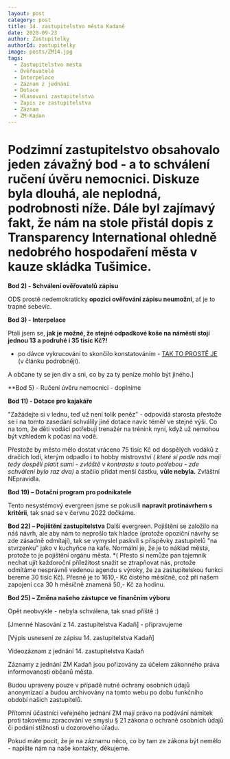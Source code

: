 ```yaml
---
layout: post
category: post
title: 14. zastupitelstvo města Kadaně
date: 2020-09-23
author: Zastupitelky
authorId: zastupitelky
image: posts/ZM14.jpg
tags:
  - Zastupitelstvo mesta
  - Ověřovatelé
  - Interpelace
  - Záznam z jednání
  - Dotace
  - Hlasovani zastupitelstva
  - Zapis ze zastupitelstva
  - Záznam 
  - ZM-Kadan
---
```


# Podzimní zastupitelstvo obsahovalo jeden závažný bod - a to schválení ručení úvěru nemocnici. Diskuze byla dlouhá, ale neplodná, podrobnosti níže. Dále byl zajímavý fakt, že nám na stole přistál dopis z Transparency International ohledně nedobrého hospodaření města v kauze skládka Tušimice.


**Bod 2) - Schválení ověřovatelů zápisu**

ODS prostě nedemokraticky **opozici ověřování zápisu neumožní**, ať je to trapné sebevíc.

**Bod 3) - Interpelace**

Ptali jsem se, **jak je možné, že stejné odpadkové koše na náměstí stojí jednou 13 a podruhé i 35 tisíc Kč?!**
- po dávce vykrucování to skončilo konstatováním - [TAK TO PROSTĚ JE](https://kadan.pirati.cz/aktuality/kose.html) (v článku podrobněji).

A občane ty se jen div a sni, co by za ty peníze mohlo být jiného.]


**Bod 5) - Ručení úvěru nemocnici - doplníme


**Bod 11) - Dotace pro kajakáře**

"Zažádejte si v lednu, teď už není tolik peněz" - odpovídá starosta přestože se i na tomto zasedání schválily jiné dotace navíc téměř ve 
stejné výši. Co na tom, že děti vodáci potřebují trenažér na trénink nyní, když už nemohou být vzhledem k počasí na vodě.

Přestože by město mělo dostat vráceno 75 tisíc Kč od dospělých vodáků z dračích lodí, kterým odpadlo i to hobby mistrovství 
*( které si podle nás mají tedy dospělí platit sami - zvláště v kontrastu s touto potřebou - zde schválení bylo raz dva)*
a stačilo přidat menší částku, **vůle nebyla.** Zvláštní NEpravidla.

**Bod 19) – Dotační program pro podnikatele**

Tento nesystémový evergreen jsme se pokusili **napravit protinávrhem s kritérii**, tak snad se v červnu 2022 dočkáme.

**Bod 22) – Pojištění zastupitelstva**
Další evergreen. Pojištění se založilo na náš návrh, ale aby nám to neprošlo tak hladce (protože opoziční návrhy se zde zásadně odmítají), tak se vymyslel paskvil 
s příspěvky zastupitelů "na stvrzenku" jako v kuchyňce na kafe.
Normální je, že je to náklad města, protože to je pojištění orgánu města.
*( Přesto si nemůže pan tajemník nechat ujít každoroční příležitost snažit se ztrapňovat nás, protože odmítáme nesprávně vedenou agendu s výroky, že za zastupitelskou funkci
bereme 30 tisíc Kč). Přesně je to 1610,- Kč čistého měsíčně, což při našem zapojení cca 30 h měsíčně znamená 50,- Kč za hodinu. 

**Bod 25) – Změna našeho zástupce ve finančním výboru**

Opět neobvykle - nebyla schválena, tak snad příště :)



[Jmenné hlasování z 14. zastupitelstva Kadaň] - připravujeme

[Výpis usnesení ze zápisu 14. zastupitelstva Kadaň] 

Videozáznam z jednání 14. zastupitelstva Kadaň


Záznamy z jednání ZM Kadaň jsou pořizovány za účelem zákonného práva informovanosti občanů města.

Budou upraveny pouze v případě nutné ochrany osobních údajů anonymizací a budou archivovány na tomto webu po dobu funkčního období našich zastupitelů.

Přítomní účastníci veřejného jednání ZM mají právo na podávání námitek proti takovému zpracování ve smyslu § 21 zákona o ochraně osobních údajů či podání stížnosti u dozorového úřadu.

Pokud máte pocit, že je na záznamu něco, co by tam ze zákona být nemělo - napište nám na naše kontakty, děkujeme.


